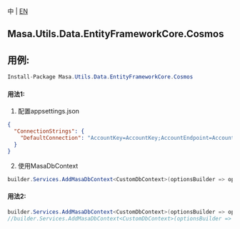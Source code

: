中 | [EN](README.md)

## Masa.Utils.Data.EntityFrameworkCore.Cosmos

## 用例:

```c#
Install-Package Masa.Utils.Data.EntityFrameworkCore.Cosmos
```

#### 用法1:

1. 配置appsettings.json

``` appsettings.json
{
  "ConnectionStrings": {
    "DefaultConnection": "AccountKey=AccountKey;AccountEndpoint=AccountEndpoint;Database=Database"//或"ConnectionString=ConnectionString;Database=Database"
  }
}
```

2. 使用MasaDbContext

``` C#
builder.Services.AddMasaDbContext<CustomDbContext>(optionsBuilder => optionsBuilder.UseSoftDelete().UseCosmos());
```

#### 用法2:

``` C#
builder.Services.AddMasaDbContext<CustomDbContext>(optionsBuilder => optionsBuilder.UseSoftDelete().UseCosmos($"{accountEndpoint}",$"{accountKey}",$"{databaseName}"));
//builder.Services.AddMasaDbContext<CustomDbContext>(optionsBuilder => optionsBuilder.UseSoftDelete().UseCosmos($"{connectionString}",$"{databaseName}"));
```